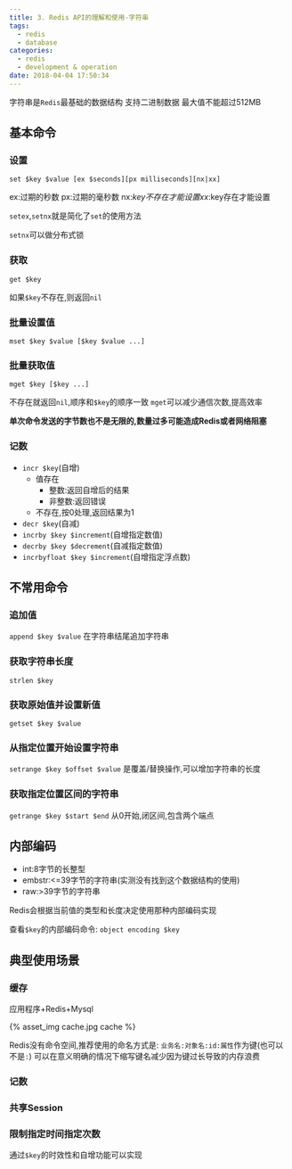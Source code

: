 ```yaml
---
title: 3. Redis API的理解和使用-字符串
tags:
  - redis
  - database
categories:
  - redis
  - development & operation
date: 2018-04-04 17:50:34
---
```



字符串是`Redis`最基础的数据结构
支持二进制数据
最大值不能超过512MB

## 基本命令

### 设置

`set $key $value [ex $seconds][px milliseconds][nx|xx]`

ex:过期的秒数
px:过期的毫秒数
nx:$key不存在才能设置
xx:$key存在才能设置

`setex`,`setnx`就是简化了`set`的使用方法

`setnx`可以做分布式锁

### 获取

`get $key`

如果`$key`不存在,则返回`nil`

### 批量设置值

`mset $key $value [$key $value ...]`

### 批量获取值

`mget $key [$key ...]`

不存在就返回`nil`,顺序和`$key`的顺序一致
`mget`可以减少通信次数,提高效率

**单次命令发送的字节数也不是无限的,数量过多可能造成Redis或者网络阻塞**

### 记数

- `incr $key`(自增)
	- 值存在
		- 整数:返回自增后的结果
		- 非整数:返回错误
	- 不存在,按0处理,返回结果为1
- `decr $key`(自减)
- `incrby $key $increment`(自增指定数值)
- `decrby $key $decrement`(自减指定数值)
- `incrbyfloat $key $increment`(自增指定浮点数)

## 不常用命令

### 追加值

`append $key $value`
在字符串结尾追加字符串

### 获取字符串长度

`strlen $key`

### 获取原始值并设置新值

`getset $key $value`

### 从指定位置开始设置字符串

`setrange $key $offset $value`
是覆盖/替换操作,可以增加字符串的长度

### 获取指定位置区间的字符串

`getrange $key $start $end`
从0开始,闭区间,包含两个端点

## 内部编码

- int:8字节的长整型
- embstr:<=39字节的字符串(实测没有找到这个数据结构的使用)
- raw:>39字节的字符串

Redis会根据当前值的类型和长度决定使用那种内部编码实现

查看`$key`的内部编码命令:
`object encoding $key`

## 典型使用场景

### 缓存

应用程序+Redis+Mysql

{% asset_img cache.jpg cache %}

Redis没有命令空间,推荐使用的命名方式是:
`业务名:对象名:id:属性`作为键(也可以不是`:`)
可以在意义明确的情况下缩写键名减少因为键过长导致的内存浪费

### 记数

### 共享Session

### 限制指定时间指定次数

通过`$key`的时效性和自增功能可以实现
